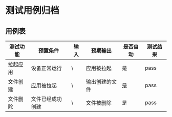 # 测试用例归档

## 用例表

| 测试功能 | 预置条件         | 输入 | 预期输出       | 是否自动 | 测试结果 |
| -------- | ---------------- | ---- | -------------- | -------- | -------- |
| 拉起应用 | 设备正常运行     | \    | 应用被拉起     | 是       | pass     |
| 文件创建 | 应用被拉起       | \    | 输出创建的文件 | 是       | pass     |
| 文件删除 | 文件已经成功创建 | \    | 文件被删除     | 是       | pass     |

